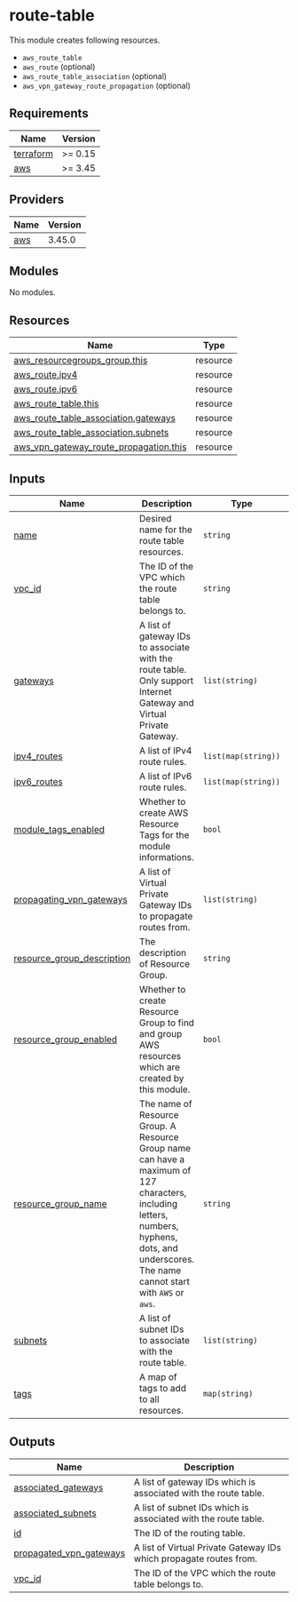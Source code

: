 # route-table

This module creates following resources.

- `aws_route_table`
- `aws_route` (optional)
- `aws_route_table_association` (optional)
- `aws_vpn_gateway_route_propagation` (optional)

<!-- BEGINNING OF PRE-COMMIT-TERRAFORM DOCS HOOK -->
## Requirements

| Name | Version |
|------|---------|
| <a name="requirement_terraform"></a> [terraform](#requirement\_terraform) | >= 0.15 |
| <a name="requirement_aws"></a> [aws](#requirement\_aws) | >= 3.45 |

## Providers

| Name | Version |
|------|---------|
| <a name="provider_aws"></a> [aws](#provider\_aws) | 3.45.0 |

## Modules

No modules.

## Resources

| Name | Type |
|------|------|
| [aws_resourcegroups_group.this](https://registry.terraform.io/providers/hashicorp/aws/latest/docs/resources/resourcegroups_group) | resource |
| [aws_route.ipv4](https://registry.terraform.io/providers/hashicorp/aws/latest/docs/resources/route) | resource |
| [aws_route.ipv6](https://registry.terraform.io/providers/hashicorp/aws/latest/docs/resources/route) | resource |
| [aws_route_table.this](https://registry.terraform.io/providers/hashicorp/aws/latest/docs/resources/route_table) | resource |
| [aws_route_table_association.gateways](https://registry.terraform.io/providers/hashicorp/aws/latest/docs/resources/route_table_association) | resource |
| [aws_route_table_association.subnets](https://registry.terraform.io/providers/hashicorp/aws/latest/docs/resources/route_table_association) | resource |
| [aws_vpn_gateway_route_propagation.this](https://registry.terraform.io/providers/hashicorp/aws/latest/docs/resources/vpn_gateway_route_propagation) | resource |

## Inputs

| Name | Description | Type | Default | Required |
|------|-------------|------|---------|:--------:|
| <a name="input_name"></a> [name](#input\_name) | Desired name for the route table resources. | `string` | n/a | yes |
| <a name="input_vpc_id"></a> [vpc\_id](#input\_vpc\_id) | The ID of the VPC which the route table belongs to. | `string` | n/a | yes |
| <a name="input_gateways"></a> [gateways](#input\_gateways) | A list of gateway IDs to associate with the route table. Only support Internet Gateway and Virtual Private Gateway. | `list(string)` | `[]` | no |
| <a name="input_ipv4_routes"></a> [ipv4\_routes](#input\_ipv4\_routes) | A list of IPv4 route rules. | `list(map(string))` | `[]` | no |
| <a name="input_ipv6_routes"></a> [ipv6\_routes](#input\_ipv6\_routes) | A list of IPv6 route rules. | `list(map(string))` | `[]` | no |
| <a name="input_module_tags_enabled"></a> [module\_tags\_enabled](#input\_module\_tags\_enabled) | Whether to create AWS Resource Tags for the module informations. | `bool` | `true` | no |
| <a name="input_propagating_vpn_gateways"></a> [propagating\_vpn\_gateways](#input\_propagating\_vpn\_gateways) | A list of Virtual Private Gateway IDs to propagate routes from. | `list(string)` | `[]` | no |
| <a name="input_resource_group_description"></a> [resource\_group\_description](#input\_resource\_group\_description) | The description of Resource Group. | `string` | `"Managed by Terraform."` | no |
| <a name="input_resource_group_enabled"></a> [resource\_group\_enabled](#input\_resource\_group\_enabled) | Whether to create Resource Group to find and group AWS resources which are created by this module. | `bool` | `true` | no |
| <a name="input_resource_group_name"></a> [resource\_group\_name](#input\_resource\_group\_name) | The name of Resource Group. A Resource Group name can have a maximum of 127 characters, including letters, numbers, hyphens, dots, and underscores. The name cannot start with `AWS` or `aws`. | `string` | `""` | no |
| <a name="input_subnets"></a> [subnets](#input\_subnets) | A list of subnet IDs to associate with the route table. | `list(string)` | `[]` | no |
| <a name="input_tags"></a> [tags](#input\_tags) | A map of tags to add to all resources. | `map(string)` | `{}` | no |

## Outputs

| Name | Description |
|------|-------------|
| <a name="output_associated_gateways"></a> [associated\_gateways](#output\_associated\_gateways) | A list of gateway IDs which is associated with the route table. |
| <a name="output_associated_subnets"></a> [associated\_subnets](#output\_associated\_subnets) | A list of subnet IDs which is associated with the route table. |
| <a name="output_id"></a> [id](#output\_id) | The ID of the routing table. |
| <a name="output_propagated_vpn_gateways"></a> [propagated\_vpn\_gateways](#output\_propagated\_vpn\_gateways) | A list of Virtual Private Gateway IDs which propagate routes from. |
| <a name="output_vpc_id"></a> [vpc\_id](#output\_vpc\_id) | The ID of the VPC which the route table belongs to. |
<!-- END OF PRE-COMMIT-TERRAFORM DOCS HOOK -->
